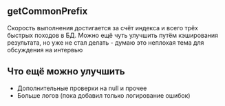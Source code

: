 ## getCommonPrefix
Скорость выполнения достигается за счёт индекса и всего трёх быстрых походов в БД.
Можно ещё чуть улучшить путём кэширования результата, но уже не стал делать - думаю 
это неплохая тема для обсуждения на интервью

## Что ещё можно улучшить
- Дополнительные проверки на null и прочее
- Больше логов (пока добавил только логирование ошибок)
